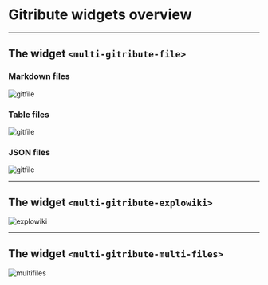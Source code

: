 # Gitribute widgets overview

---

## The widget `<multi-gitribute-file>`

### Markdown files

<!-- ![](http://localhost:8800/statics/images/screenshots/gitfile-md-preview-01.png) -->
![gitfile](https://raw.githubusercontent.com/multi-coop/gitribute-documentation-content/main/images/screenshots/gitfile-md-preview-01.png)

### Table files

<!-- ![](http://localhost:8800/statics/images/screenshots/gitfile-csv-preview-01.png) -->
![gitfile](https://raw.githubusercontent.com/multi-coop/gitribute-documentation-content/main/images/screenshots/gitfile-csv-preview-01.png)

### JSON files

<!-- ![](http://localhost:8800/statics/images/screenshots/gitfile-json-preview-01.png) -->
![gitfile](https://raw.githubusercontent.com/multi-coop/gitribute-documentation-content/main/images/screenshots/gitfile-json-preview-01.png)

---

## The widget  `<multi-gitribute-explowiki>`

<!-- ![](http://localhost:8800/statics/images/screenshots/explowiki-preview-01.png) -->
![explowiki](https://raw.githubusercontent.com/multi-coop/gitribute-documentation-content/main/images/screenshots/explowiki-preview-01.png)

---

## The widget `<multi-gitribute-multi-files>`

<!-- ![](http://localhost:8800/statics/images/screenshots/multifiles-preview-01.png) -->
![multifiles](https://raw.githubusercontent.com/multi-coop/gitribute-documentation-content/main/images/screenshots/multifiles-preview-01.png)

